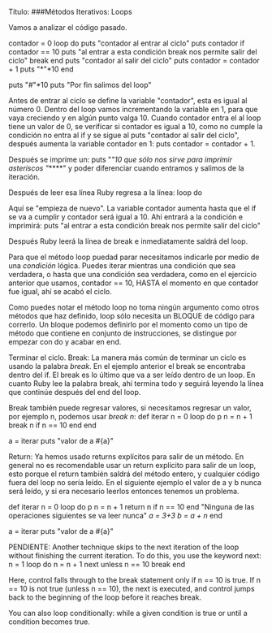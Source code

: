 Título:
###Métodos Iterativos: Loops

Vamos a analizar el código pasado.

contador = 0 
loop do
    puts "contador al entrar al ciclo"
    puts contador
    if contador == 10
        puts "al entrar a esta condición break nos permite salir del ciclo"
      break
    end
    puts "contador al salir del ciclo"
    puts contador = contador + 1
    puts "*"*10
end

puts "#"*10
puts "Por fin salimos del loop"

Antes de entrar al ciclo se define la variable "contador", esta es igual al número 0. Dentro del loop vamos incrementando la variable en 1, para que vaya creciendo y en algún punto valga 10. Cuando contador entra el al loop tiene un valor de 0, se verificar si contador es igual a 10, como no cumple la condición no entra al if y se sigue al puts "contador al salir del ciclo", después aumenta la variable contador en 1: 
puts contador = contador + 1. 

Después se imprime un:
puts "*"*10 que sólo nos sirve para imprimir asteriscos "******" y poder diferenciar cuando entramos y salimos de la iteración. 

Después de leer esa línea Ruby regresa a la línea:
 loop do

Aquí se "empieza de nuevo". La variable contador aumenta hasta que el if se va a cumplir y contador será igual a 10. Ahí entrará a la condición e imprimirá:
puts "al entrar a esta condición break nos permite salir del ciclo"

Después Ruby leerá la línea de break e inmediatamente saldrá del loop.


Para que el método loop puedad parar necesitamos indicarle por medio de una *condición* lógica. Puedes iterar mientras una condición que sea verdadera, o hasta que una condición sea verdadera, como en el ejercicio anterior que usamos, contador == 10, HASTA el momento en que contador fue igual, ahí se acabó el ciclo.


Como puedes notar el método loop no toma ningún argumento como otros métodos que haz definido, loop sólo necesita un BLOQUE de código para correrlo. Un bloque podemos definirlo por el momento como un tipo de método que contiene en conjunto de instrucciones, se distingue por empezar con do y acabar en end. 

Terminar el ciclo.
Break:
La manera más común de terminar un ciclo es usando la palabra *break*. En el ejemplo anterior el break se encontraba dentro del if. El break es lo último que va a ser leído dentro de un loop. En cuanto Ruby lee la palabra break, ahí termina todo y seguirá leyendo la línea que continúe después del end del loop.

Break también puede regresar valores, si necesitamos regresar un valor, por ejemplo n, podemos usar *break n*:
def iterar
    n = 0
    loop do
        p n = n + 1
        break n if n == 10
    end
end

a = iterar
puts "valor de a #{a}"


Return:
Ya hemos usado returns explícitos para salir de un método. En general no es recomendable usar un return explícito para salir de un loop, esto porque el return también saldrá del método entero, y cualquier código fuera del loop no sería leído. En el siguiente ejemplo el valor de a y b nunca será leído, y si era necesario leerlos entonces tenemos un problema.

def iterar
    n = 0
    loop do
        p n = n + 1
        return n if n == 10
    end
    "Ninguna de las operaciones siguientes se va leer nunca"
    *a = 3+3*
    *b = a + n*
end

a = iterar
puts "valor de a #{a}"


PENDIENTE:
Another technique skips to the next iteration of the loop without finishing the current iteration. To do this, you use the keyword next:
n = 1
loop do
n = n + 1
next unless n == 10
break
end

Here, control falls through to the break statement only if n == 10 is true. If n == 10 is not true (unless n == 10), the next is executed, and control jumps back to the beginning of the loop before it reaches break.

You can also loop conditionally: while a given condition is true or until a condition becomes true.


